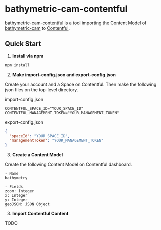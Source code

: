 # bathymetric-cam-contentful

bathymetric-cam-contentful is a tool importing the Content Model of [bathymetric-cam](https://github.com/bathymetric-cam) to [Contentful](https://www.contentful.com).

## Quick Start

1. **Install via npm**

```bash
npm install
```

2. **Make import-config.json and export-config.json**

Create your account and a Space on Contentful.
Then make the following json files on the top-level directory.

import-config.json
```env
CONTENTFUL_SPACE_ID="YOUR_SPACE_ID"
CONTENTFUL_MANAGEMENT_TOKEN="YOUR_MANAGEMENT_TOKEN"
```

export-config.json
```json
{
  "spaceId": "YOUR_SPACE_ID",
  "managementToken": "YOUR_MANAGEMENT_TOKEN"
}
```

3. **Create a Content Model**

Create the following Content Model on Contentful dashboard.

```
- Name
bathymetry

- Fields
zoom: Integer
x: Integer
y: Integer
geoJSON: JSON Object
```

3. **Import Contentful Content**

TODO